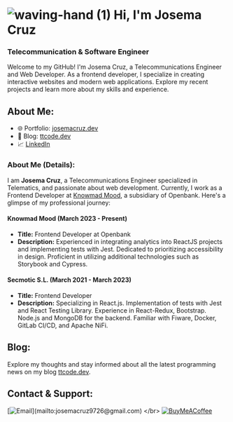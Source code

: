 # ![waving-hand (1)](https://user-images.githubusercontent.com/47762381/149204039-707d51f3-aefb-4f55-ab3c-dd6ee7c0b61d.png) Hi, I'm Josema Cruz
### Telecommunication & Software Engineer

Welcome to my GitHub! I'm Josema Cruz, a Telecommunications Engineer and Web Developer. As a frontend developer, I specialize in creating interactive websites and modern web applications. Explore my recent projects and learn more about my skills and experience.

## About Me:

- 🌐 Portfolio: [josemacruz.dev](https://josemacruz.dev)
- 📝 Blog: [ttcode.dev](https://ttcode.dev)
- 📈 [LinkedIn](https://www.linkedin.com/in/josema-cruz/)

### About Me (Details):

I am **Josema Cruz**, a Telecommunications Engineer specialized in Telematics, and passionate about web development. Currently, I work as a Frontend Developer at [Knowmad Mood](https://www.openbank.es/), a subsidiary of Openbank. Here's a glimpse of my professional journey:

#### Knowmad Mood (March 2023 - Present)
- **Title:** Frontend Developer at Openbank
- **Description:** Experienced in integrating analytics into ReactJS projects and implementing tests with Jest. Dedicated to prioritizing accessibility in design. Proficient in utilizing additional technologies such as Storybook and Cypress.

#### Secmotic S.L. (March 2021 - March 2023)
- **Title:** Frontend Developer
- **Description:** Specializing in React.js. Implementation of tests with Jest and React Testing Library. Experience in React-Redux, Bootstrap. Node.js and MongoDB for the backend. Familiar with Fiware, Docker, GitLab CI/CD, and Apache NiFi.

## Blog:

Explore my thoughts and stay informed about all the latest programming news on my blog [ttcode.dev](https://ttcode.dev).

## Contact & Support:

[![Email](https://img.shields.io/badge/josemacruz9726@gmail.com-my_personal_email_(fast_response)-D14836?style=for-the-badge&logo=gmail&logoColor=white&labelColor=101010)](mailto:josemacruz9726@gmail.com)
</br>
[![BuyMeACoffee](https://img.shields.io/badge/Buy_Me_A_Coffee-support_my_work-FFDD00?style=for-the-badge&logo=buy-me-a-coffee&logoColor=white&labelColor=101010)](https://www.buymeacoffee.com/josemacruz)
